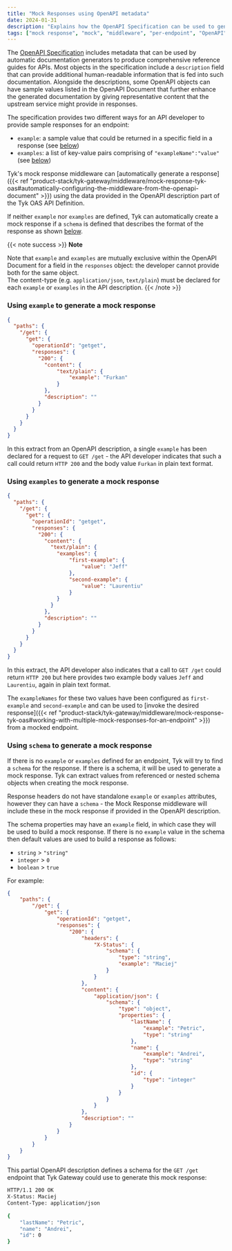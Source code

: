 ```yaml
---
title: "Mock Responses using OpenAPI metadata"
date: 2024-01-31
description: "Explains how the OpenAPI Specification can be used to generate mock responses"
tags: ["mock response", "mock", "middleware", "per-endpoint", "OpenAPI", "OAS"]
---
```


The [OpenAPI Specification](https://learn.openapis.org/specification/docs.html#adding-examples) includes metadata that can be used by automatic documentation generators to produce comprehensive reference guides for APIs. Most objects in the specification include a `description` field that can provide additional human-readable information that is fed into such documentation. Alongside the descriptions, some OpenAPI objects can have sample values listed in the OpenAPI Document that further enhance the generated documentation by giving representative content that the upstream service might provide in responses.

The specification provides two different ways for an API developer to provide sample responses for an endpoint:
- `example`: a sample value that could be returned in a specific field in a response (see [below](#using-example-to-generate-a-mock-response))
- `examples`: a list of key-value pairs comprising of `"exampleName":"value"` (see [below](#using-examples-to-generate-a-mock-response))

Tyk's mock response middleware can [automatically generate a response]({{< ref "product-stack/tyk-gateway/middleware/mock-response-tyk-oas#automatically-configuring-the-middleware-from-the-openapi-document" >}}) using the data provided in the OpenAPI description part of the Tyk OAS API Definition.

If neither `example` nor `examples` are defined, Tyk can automatically create a mock response if a `schema` is defined that describes the format of the response as shown [below](#using-schema-to-generate-a-mock-response).

{{< note success >}}
**Note**  

Note that `example` and `examples` are mutually exclusive within the OpenAPI Document for a field in the `responses` object: the developer cannot provide both for the same object.
<br>The content-type (e.g. `application/json`, `text/plain`) must be declared for each `example` or `examples` in the API description.
{{< /note >}}

### Using `example` to generate a mock response

```json {hl_lines=["9-11"],linenos=true, linenostart=1}
{
  "paths": {
    "/get": {
      "get": {
        "operationId": "getget",
        "responses": {
          "200": {
            "content": {
                "text/plain": {
                    "example": "Furkan"
                }
            },
            "description": ""
          }
        }
      }
    }
  }
}
```
In this extract from an OpenAPI description, a single `example` has been declared for a request to `GET /get` - the API developer indicates that such a call could return `HTTP 200` and the body value `Furkan` in plain text format.

### Using `examples` to generate a mock response

``` json {hl_lines=["9-18"],linenos=true, linenostart=1}
{  
  "paths": {
    "/get": {
      "get": {
        "operationId": "getget",
        "responses": {
          "200": {
            "content": {
              "text/plain": {
                "examples": {
                    "first-example": {
                        "value": "Jeff"
                    },
                    "second-example": {
                        "value": "Laurentiu"
                    }
                }
              }
            },
            "description": ""
          }
        }
      }
    }
  }
}
```
In this extract, the API developer also indicates that a call to `GET /get` could return `HTTP 200` but here provides two example body values `Jeff` and `Laurentiu`, again in plain text format.

The `exampleNames` for these two values have been configured as `first-example` and `second-example` and can be used to [invoke the desired response]({{< ref "product-stack/tyk-gateway/middleware/mock-response-tyk-oas#working-with-multiple-mock-responses-for-an-endpoint" >}}) from a mocked endpoint.

### Using `schema` to generate a mock response

If there is no `example` or `examples` defined for an endpoint, Tyk will try to find a `schema` for the response. If there is a schema, it will be used to generate a mock response. Tyk can extract values from referenced or nested schema objects when creating the mock response.

Response headers do not have standalone `example` or `examples` attributes, however they can have a `schema` - the Mock Response middleware will include these in the mock response if provided in the OpenAPI description.

The schema properties may have an `example` field, in which case they will be used to build a mock response. If there is no `example` value in the schema then default values are used to build a response as follows:
- `string` > `"string"`
- `integer` > `0`
- `boolean` > `true`

For example:
```json {hl_lines=["10-13", "18-33"],linenos=true, linenostart=1}
{
    "paths": {
        "/get": {
            "get": {
                "operationId": "getget",
                "responses": {
                    "200": {
                        "headers": {
                            "X-Status": {
                                "schema": {
                                    "type": "string",
                                    "example": "Maciej"
                                }
                            }
                        },
                        "content": {
                            "application/json": {
                                "schema": {
                                    "type": "object",
                                    "properties": {
                                        "lastName": {
                                            "example": "Petric",
                                            "type": "string"
                                        },
                                        "name": {
                                            "example": "Andrei",
                                            "type": "string"
                                        },
                                        "id": {
                                            "type": "integer"
                                        }
                                    }
                                }
                            }
                        },
                        "description": ""
                    }
                }
            }
        }
    }
}
```

This partial OpenAPI description defines a schema for the `GET /get` endpoint that Tyk Gateway could use to generate this mock response:

```bash
HTTP/1.1 200 OK
X-Status: Maciej
Content-Type: application/json
 
{
    "lastName": "Petric",
    "name": "Andrei",
    "id": 0
}
```
